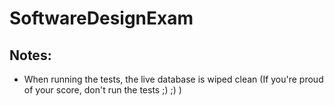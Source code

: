 # SoftwareDesignExam

## Notes:
* When running the tests, the live database is wiped clean (If you're proud of your score, don't run the tests ;) ;) )
